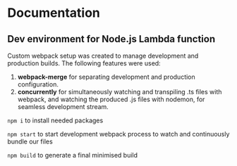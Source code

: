 # Documentation

## Dev environment for Node.js Lambda function

Custom webpack setup was created to manage development and production builds. The following features were used:

1. **webpack-merge** for separating development and production configuration.
2. **concurrently** for simultaneously watching and transpiling .ts files with webpack, and watching the produced .js files with nodemon, for seamless development stream.

`npm i` to install needed packages

`npm start` to start development webpack process to watch and continuously bundle our files

`npm build` to generate a final minimised build
